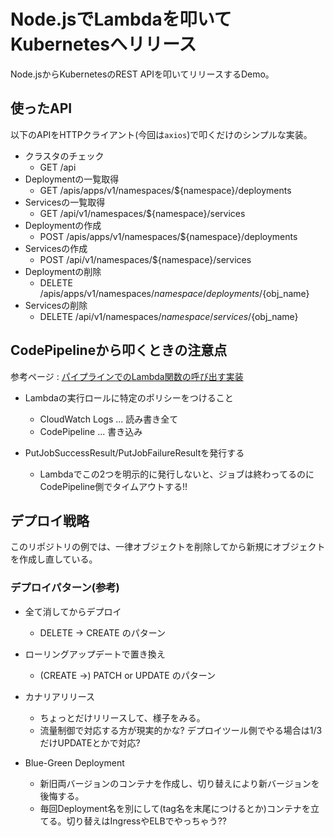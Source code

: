 # Node.jsでLambdaを叩いてKubernetesへリリース

Node.jsからKubernetesのREST APIを叩いてリリースするDemo。

## 使ったAPI

以下のAPIをHTTPクライアント(今回は`axios`)で叩くだけのシンプルな実装。

* クラスタのチェック
  * GET /api
* Deploymentの一覧取得
  * GET /apis/apps/v1/namespaces/${namespace}/deployments
* Servicesの一覧取得
  * GET /api/v1/namespaces/${namespace}/services
* Deploymentの作成
  * POST /apis/apps/v1/namespaces/${namespace}/deployments
* Servicesの作成
  * POST /api/v1/namespaces/${namespace}/services
* Deploymentの削除
  * DELETE /apis/apps/v1/namespaces/${namespace}/deployments/${obj_name}
* Servicesの削除
  * DELETE /api/v1/namespaces/${namespace}/services/${obj_name}

## CodePipelineから叩くときの注意点

参考ページ : [パイプラインでのLambda関数の呼び出す実装](https://docs.aws.amazon.com/ja_jp/codepipeline/latest/userguide/actions-invoke-lambda-function.html)

* Lambdaの実行ロールに特定のポリシーをつけること
  * CloudWatch Logs ... 読み書き全て
  * CodePipeline ... 書き込み

* PutJobSuccessResult/PutJobFailureResultを発行する
  * Lambdaでこの2つを明示的に発行しないと、ジョブは終わってるのにCodePipeline側でタイムアウトする!!

## デプロイ戦略

このリポジトリの例では、一律オブジェクトを削除してから新規にオブジェクトを作成し直している。

### デプロイパターン(参考)

* 全て消してからデプロイ
  * DELETE -> CREATE のパターン

* ローリングアップデートで置き換え
  * (CREATE ->) PATCH or UPDATE のパターン

* カナリアリリース
  * ちょっとだけリリースして、様子をみる。
  * 流量制御で対応する方が現実的かな? デプロイツール側でやる場合は1/3だけUPDATEとかで対応?

* Blue-Green Deployment
  * 新旧両バージョンのコンテナを作成し、切り替えにより新バージョンを後悔する。
  * 毎回Deployment名を別にして(tag名を末尾につけるとか)コンテナを立てる。切り替えはIngressやELBでやっちゃう??
